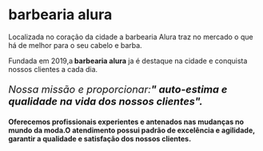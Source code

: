 <!DOCTYEP html>
<html lang="pt-br" >
 <meta charset="utf-8">

<h1 stylle="text-align:center">barbearia alura</h1>

 <p stylle="text-align:center">Localizada no coração da cidade a barbearia Alura traz no mercado o que há de melhor para o seu cabelo e barba.

 <p stylle="text-align:center">Fundada em 2019,a<strong> barbearia alura</strong> ja é destaque na cidade e conquista nossos clientes a cada dia.    </p>

 <p style="font-size:20px;text align:center"><em>Nossa missão e proporcionar:<strong>" auto-estima e qualidade na vida dos nossos clientes"</strng>.</em></p>

 <p stylle="text-align:center">Oferecemos profissionais experientes e antenados nas mudanças no mundo da moda.O atendimento possui padrão de        excelência e agilidade, garantir a qualidade e satisfação dos nossos clientes.</p>
  </html>
